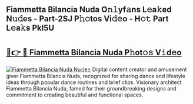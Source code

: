 ## Fiammetta Bilancia Nuda O𝚗𝚕yf𝚊ns L𝚎a𝚔ed N𝚞𝚍es - Part-2SJ P𝚑𝚘tos Vi𝚍𝚎o - H𝚘𝚝 Part L𝚎a𝚔s Pkl5U

# <h2><a href="http://kf3h33l.oniu.top/?m=Fiammetta+Bilancia+Nuda">🔗👉 🔴 Fiammetta Bilancia Nuda P𝚑ot𝚘𝚜 V𝚒d𝚎o</a></h2>

[![Fiammetta Bilancia Nuda Nu𝚍e𝚜](https://i.imgur.com/0qMVB7G.gif)](http://kf3h33l.oniu.top/?m=Fiammetta+Bilancia+Nuda)
Digital content creator and amusement giver Fiammetta Bilancia Nuda, recognized for sharing dance and lifestyle ideas through popular dance routines and brief clips. Visionary architect Fiammetta Bilancia Nuda, famed for their groundbreaking designs and commitment to creating beautiful and functional spaces.  
